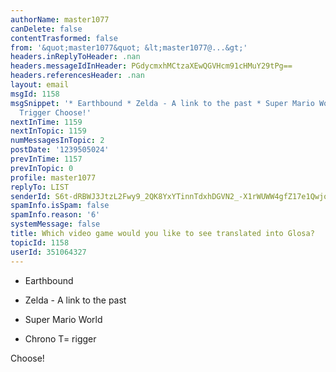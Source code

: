 ```yaml
---
authorName: master1077
canDelete: false
contentTrasformed: false
from: '&quot;master1077&quot; &lt;master1077@...&gt;'
headers.inReplyToHeader: .nan
headers.messageIdInHeader: PGdycmxhMCtzaXEwQGVHcm91cHMuY29tPg==
headers.referencesHeader: .nan
layout: email
msgId: 1158
msgSnippet: '* Earthbound * Zelda - A link to the past * Super Mario World * Chrono
  Trigger Choose!'
nextInTime: 1159
nextInTopic: 1159
numMessagesInTopic: 2
postDate: '1239505024'
prevInTime: 1157
prevInTopic: 0
profile: master1077
replyTo: LIST
senderId: S6t-dRBWJ3JtzL2Fwy9_2QK8YxYTinnTdxhDGVN2_-X1rWUWW4gfZ17e1QwjoH1e1xp1wenco3Gg7zmkZrH0-NfS2u_1fwHSkLE
spamInfo.isSpam: false
spamInfo.reason: '6'
systemMessage: false
title: Which video game would you like to see translated into Glosa?
topicId: 1158
userId: 351064327
---
```


* Earthbound

* Zelda - A link to the past

* Super Mario World

* Chrono T=
rigger

Choose!


